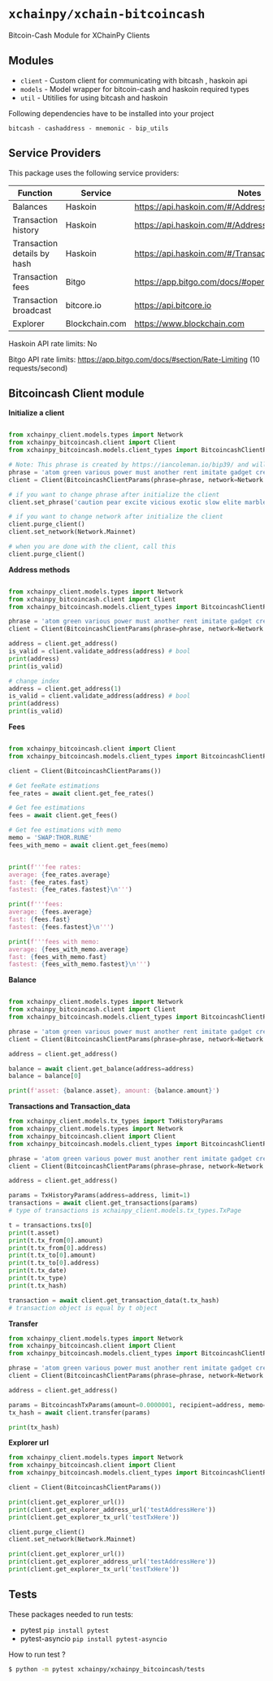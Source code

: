 # `xchainpy/xchain-bitcoincash`

Bitcoin-Cash Module for XChainPy Clients

## Modules

- `client` - Custom client for communicating with bitcash , haskoin api
- `models` - Model wrapper for bitcoin-cash and haskoin required types
- `util` - Utitilies for using bitcash and haskoin

Following dependencies have to be installed into your project

```
bitcash - cashaddress - mnemonic - bip_utils
```

## Service Providers

This package uses the following service providers:

| Function                    | Service       | Notes                                                                            |
| --------------------------- | ------------- | -------------------------------------------------------------------------------- |
| Balances                    | Haskoin       | https://api.haskoin.com/#/Address/getBalance                                     |
| Transaction history         | Haskoin       | https://api.haskoin.com/#/Address/getAddressTxsFull                              |
| Transaction details by hash | Haskoin       | https://api.haskoin.com/#/Transaction/Transaction                                |
| Transaction fees            | Bitgo         | https://app.bitgo.com/docs/#operation/v2.tx.getfeeestimate                       |
| Transaction broadcast       | bitcore.io    | https://api.bitcore.io                                                           |
| Explorer                    | Blockchain.com| https://www.blockchain.com                                                       |

Haskoin API rate limits: No

Bitgo API rate limits: https://app.bitgo.com/docs/#section/Rate-Limiting (10 requests/second)


Bitcoincash Client module
-----------------

**Initialize a client**

```python

from xchainpy_client.models.types import Network
from xchainpy_bitcoincash.client import Client
from xchainpy_bitcoincash.models.client_types import BitcoincashClientParams

# Note: This phrase is created by https://iancoleman.io/bip39/ and will never been used in a real-world
phrase = 'atom green various power must another rent imitate gadget creek fat then'
client = Client(BitcoincashClientParams(phrase=phrase, network=Network.Testnet))

# if you want to change phrase after initialize the client
client.set_phrase('caution pear excite vicious exotic slow elite marble attend science strategy rude')

# if you want to change network after initialize the client
client.purge_client()
client.set_network(Network.Mainnet)

# when you are done with the client, call this
client.purge_client()
 ```
    


**Address methods**

```python

from xchainpy_client.models.types import Network
from xchainpy_bitcoincash.client import Client
from xchainpy_bitcoincash.models.client_types import BitcoincashClientParams

phrase = 'atom green various power must another rent imitate gadget creek fat then'
client = Client(BitcoincashClientParams(phrase=phrase, network=Network.Testnet))

address = client.get_address()
is_valid = client.validate_address(address) # bool
print(address)
print(is_valid)

# change index
address = client.get_address(1)
is_valid = client.validate_address(address) # bool
print(address)
print(is_valid)
```

**Fees**

```python

from xchainpy_bitcoincash.client import Client
from xchainpy_bitcoincash.models.client_types import BitcoincashClientParams

client = Client(BitcoincashClientParams())

# Get feeRate estimations
fee_rates = await client.get_fee_rates()

# Get fee estimations
fees = await client.get_fees()

# Get fee estimations with memo
memo = 'SWAP:THOR.RUNE'
fees_with_memo = await client.get_fees(memo)


print(f'''fee rates: 
average: {fee_rates.average}
fast: {fee_rates.fast}
fastest: {fee_rates.fastest}\n''')

print(f'''fees: 
average: {fees.average}
fast: {fees.fast}
fastest: {fees.fastest}\n''')

print(f'''fees with memo: 
average: {fees_with_memo.average}
fast: {fees_with_memo.fast}
fastest: {fees_with_memo.fastest}\n''')
```

**Balance**

```python

from xchainpy_client.models.types import Network
from xchainpy_bitcoincash.client import Client
from xchainpy_bitcoincash.models.client_types import BitcoincashClientParams

phrase = 'atom green various power must another rent imitate gadget creek fat then'
client = Client(BitcoincashClientParams(phrase=phrase, network=Network.Testnet))

address = client.get_address()

balance = await client.get_balance(address=address)
balance = balance[0]

print(f'asset: {balance.asset}, amount: {balance.amount}')
```

**Transactions and Transaction_data**

```python
from xchainpy_client.models.tx_types import TxHistoryParams
from xchainpy_client.models.types import Network
from xchainpy_bitcoincash.client import Client
from xchainpy_bitcoincash.models.client_types import BitcoincashClientParams

phrase = 'atom green various power must another rent imitate gadget creek fat then'
client = Client(BitcoincashClientParams(phrase=phrase, network=Network.Testnet))

address = client.get_address()

params = TxHistoryParams(address=address, limit=1)
transactions = await client.get_transactions(params)
# type of transactions is xchainpy_client.models.tx_types.TxPage

t = transactions.txs[0]
print(t.asset)
print(t.tx_from[0].amount)
print(t.tx_from[0].address)
print(t.tx_to[0].amount)
print(t.tx_to[0].address)
print(t.tx_date)
print(t.tx_type)
print(t.tx_hash)

transaction = await client.get_transaction_data(t.tx_hash)
# transaction object is equal by t object
```

**Transfer**

```python
from xchainpy_client.models.types import Network
from xchainpy_bitcoincash.client import Client
from xchainpy_bitcoincash.models.client_types import BitcoincashClientParams, BitcoincashTxParams

phrase = 'atom green various power must another rent imitate gadget creek fat then'
client = Client(BitcoincashClientParams(phrase=phrase, network=Network.Testnet))

address = client.get_address()

params = BitcoincashTxParams(amount=0.0000001, recipient=address, memo='memo')
tx_hash = await client.transfer(params)

print(tx_hash)
```

**Explorer url**

```python
from xchainpy_client.models.types import Network
from xchainpy_bitcoincash.client import Client
from xchainpy_bitcoincash.models.client_types import BitcoincashClientParams

client = Client(BitcoincashClientParams())

print(client.get_explorer_url())
print(client.get_explorer_address_url('testAddressHere'))
print(client.get_explorer_tx_url('testTxHere'))

client.purge_client()
client.set_network(Network.Mainnet)

print(client.get_explorer_url())
print(client.get_explorer_address_url('testAddressHere'))
print(client.get_explorer_tx_url('testTxHere'))
```



## Tests

These packages needed to run tests:

- pytest `pip install pytest`
- pytest-asyncio `pip install pytest-asyncio`

How to run test ?

```bash
$ python -m pytest xchainpy/xchainpy_bitcoincash/tests
```

